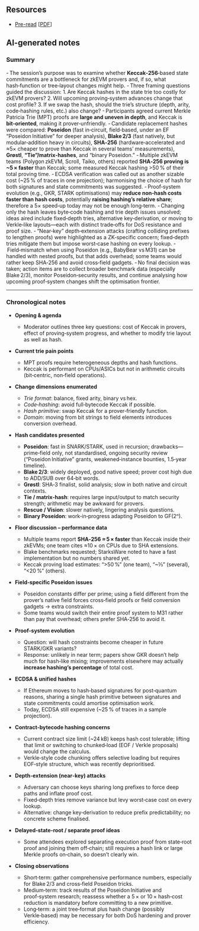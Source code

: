 ## Resources

- [Pre-read](https://notes.ethereum.org/m4L02cXBSzKRl9dGj-EiXQ) [[PDF](Slides-notes/11-Jun-hash-functions-for-state-commitments-preread.pdf)]

## AI-generated notes

### Summary

- The session’s purpose was to examine whether **Keccak‑256**‑based state commitments are a bottleneck for zkEVM provers and, if so, what hash‑function or tree‑layout changes might help.
- Three framing questions guided the discussion:
1. Are Keccak hashes in the state trie too costly for zkEVM provers?
2. Will upcoming proving‑system advances change that cost profile?
3. If we swap the hash, should the trie’s structure (depth, arity, code‑hashing rules, etc.) also change?
- Participants agreed current Merkle Patricia Trie (MPT) proofs are **large and uneven in depth**, and Keccak is **bit‑oriented**, making it prover‑unfriendly.
- Candidate replacement hashes were compared: **Poseidon** (fast in‑circuit, field‑based, under an EF “Poseidon Initiative” for deeper analysis), **Blake 2/3** (fast natively, but modular‑addition heavy in circuits), **SHA‑256** (hardware‑accelerated and ≈5× cheaper to prove than Keccak in several teams’ measurements), **Grøstl**, **“Tie”/matrix‑hashes**, and “binary Poseidon.”
- Multiple zkEVM teams (Polygon zkEVM, Scroll, Taiko, others) reported **SHA‑256 proving is \~5 × faster** than Keccak; some measured Keccak hashing >50 % of their total proving time.
- ECDSA verification was called out as another sizable cost (\~25 % of traces in one projection); harmonising the choice of hash for both signatures and state commitments was suggested.
- Proof‑system evolution (e.g., GKR, STARK optimisations) may **reduce non‑hash costs faster than hash costs**, potentially **raising hashing’s relative share**; therefore a 5× speed‑up today may not be enough long‑term.
- Changing only the hash leaves byte‑code hashing and trie depth issues unsolved; ideas aired include fixed‑depth tries, alternative key‑derivation, or moving to Verkle‑like layouts—each with distinct trade‑offs for DoS resistance and proof size.
- “Near‑key” depth‑extension attacks (crafting colliding prefixes to lengthen proofs) were highlighted as a ZK‑specific concern; fixed‑depth tries mitigate them but impose worst‑case hashing on every lookup.
- Field‑mismatch when using Poseidon (e.g., BabyBear vs M31) can be handled with nested proofs, but that adds overhead; some teams would rather keep SHA‑256 and avoid cross‑field gadgets.
- No final decision was taken; action items are to collect broader benchmark data (especially Blake 2/3), monitor Poseidon‑security results, and continue analysing how upcoming proof‑system changes shift the optimisation frontier.

---

### Chronological notes

* **Opening & agenda**

  * Moderator outlines three key questions: cost of Keccak in provers, effect of proving‑system progress, and whether to modify trie layout as well as hash.

* **Current trie pain points**

  * MPT proofs require heterogeneous depths and hash functions.
  * Keccak is performant on CPUs/ASICs but not in arithmetic circuits (bit‑centric, non‑field operations).

* **Change dimensions enumerated**

  * *Trie format*: balance, fixed arity, binary vs hex.
  * *Code‑hashing*: avoid full‑bytecode Keccak if possible.
  * *Hash primitive*: swap Keccak for a prover‑friendly function.
  * *Domain*: moving from bit strings to field elements introduces conversion overhead.

* **Hash candidates presented**

  * **Poseidon**: fast in SNARK/STARK, used in recursion; drawbacks—prime‑field only, not standardised, ongoing security review (“Poseidon Initiative” grants, weakened‑instance bounties, 1.5‑year timeline).
  * **Blake 2/3**: widely deployed, good native speed; prover cost high due to ADD/SUB over 64‑bit words.
  * **Grøstl**: SHA‑3 finalist, solid analysis; slow in both native and circuit contexts.
  * **Tie / matrix‑hash**: requires large input/output to match security strength; arithmetic may be awkward for provers.
  * **Rescue / Vision**: slower natively, lingering analysis questions.
  * **Binary Poseidon**: work‑in‑progress adapting Poseidon to GF(2ⁿ).

* **Floor discussion – performance data**

  * Multiple teams report **SHA‑256 ≈ 5 × faster** than Keccak inside their zkEVMs; one team cites ≈10 × on CPUs due to SHA extensions.
  * Blake benchmarks requested; StarksWare noted to have a fast implementation but no numbers shared yet.
  * Keccak proving load estimates: “>50 %” (one team), “\~⅓” (several), “<20 %” (others).

* **Field‑specific Poseidon issues**

  * Poseidon constants differ per prime; using a field different from the prover’s native field forces cross‑field proofs or field conversion gadgets → extra constraints.
  * Some teams would switch their entire proof system to M31 rather than pay that overhead; others prefer SHA‑256 to avoid it.

* **Proof‑system evolution**

  * Question: will hash constraints become cheaper in future STARK/GKR variants?
  * Response: unlikely in near term; papers show GKR doesn’t help much for hash‑like mixing; improvements elsewhere may actually **increase hashing’s percentage** of total cost.

* **ECDSA & unified hashes**

  * If Ethereum moves to hash‑based signatures for post‑quantum reasons, sharing a single hash primitive between signatures and state commitments could amortise optimisation work.
  * Today, ECDSA still expensive (\~25 % of traces in a sample projection).

* **Contract‑bytecode hashing concerns**

  * Current contract size limit (\~24 kB) keeps hash cost tolerable; lifting that limit or switching to chunked‑load (EOF / Verkle proposals) would change the calculus.
  * Verkle‑style code chunking offers selective loading but requires EOF‑style structure, which was recently deprioritised.

* **Depth‑extension (near‑key) attacks**

  * Adversary can choose keys sharing long prefixes to force deep paths and inflate proof cost.
  * Fixed‑depth tries remove variance but levy worst‑case cost on every lookup.
  * Alternative: change key‑derivation to reduce prefix predictability; no concrete scheme finalised.

* **Delayed‑state‑root / separate proof ideas**

  * Some attendees explored separating execution proof from state‑root proof and joining them off‑chain; still requires a hash link or large Merkle proofs on‑chain, so doesn’t clearly win.

* **Closing observations**

  * Short‑term: gather comprehensive performance numbers, especially for Blake 2/3 and cross‑field Poseidon tricks.
  * Medium‑term: track results of the Poseidon Initiative and proof‑system research; reassess whether a 5 × or 10 × hash‑cost reduction is mandatory before committing to a new primitive.
  * Long‑term: a joint tree‑format plus hash change (possibly Verkle‑based) may be necessary for both DoS hardening and prover efficiency.
